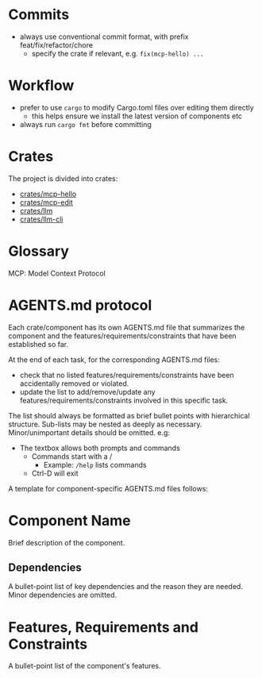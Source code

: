 # Commits
* always use conventional commit format, with prefix feat/fix/refactor/chore
  * specify the crate if relevant, e.g. `fix(mcp-hello) ...`

# Workflow
* prefer to use `cargo` to modify Cargo.toml files over editing them directly
  * this helps ensure we install the latest version of components etc
* always run `cargo fmt` before committing

# Crates
The project is divided into crates:
* [crates/mcp-hello](crates/mcp-hello/AGENTS.md)
* [crates/mcp-edit](crates/mcp-edit/AGENTS.md)
* [crates/llm](crates/llm/AGENTS.md)
* [crates/llm-cli](crates/llm-cli/AGENTS.md)

# Glossary
MCP: Model Context Protocol

# AGENTS.md protocol
Each crate/component has its own AGENTS.md file that summarizes the component and the features/requirements/constraints that have been established so far.

At the end of each task, for the corresponding AGENTS.md files:
* check that no listed features/requirements/constraints have been accidentally removed or violated.
* update the list to add/remove/update any features/requirements/constraints involved in this specific task.

The list should always be formatted as brief bullet points with hierarchical structure. Sub-lists may be nested as deeply as necessary. Minor/unimportant details should be omitted. e.g:
* The textbox allows both prompts and commands
  * Commands start with a /
    * Example: `/help` lists commands
  * Ctrl-D will exit

A template for component-specific AGENTS.md files follows:

# Component Name
Brief description of the component.

## Dependencies
A bullet-point list of key dependencies and the reason they are needed. Minor dependencies are omitted.

# Features, Requirements and Constraints
A bullet-point list of the component's features.
